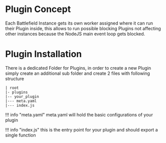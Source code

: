 # Plugin Concept

Each Battlefield Instance gets its own worker assigned where it can run their Plugin inside, this allows to run possible blocking Plugins not affecting other instances because the NodeJS main event loop gets blocked.

# Plugin Installation

There is a dedicated Folder for Plugins, in order to create a new Plugin simply create an additional sub folder and create 2 files with following structure

```
| root
|- plugins
|-- your_plugin
|--- meta.yaml
|--- index.js

```

!!! info "meta.yaml"
    meta.yaml will hold the basic configurations of your plugin

!!! info "index.js"
    this is the entry point for your plugin and should export a single function